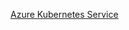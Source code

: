 

[Azure Kubernetes Service](https://github.com/Microsoft/computerscience/blob/master/Labs/Azure%20Services/Azure%20Kubernetes%20Service/AKS%20HOL.md)
